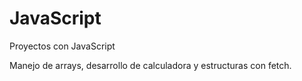 # JavaScript
Proyectos con JavaScript

Manejo de arrays, desarrollo de calculadora y estructuras con fetch.
